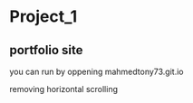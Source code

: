 # Project_1


## portfolio site

you can run by oppening mahmedtony73.git.io

removing horizontal scrolling